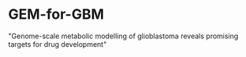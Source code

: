 # GEM-for-GBM
"Genome-scale metabolic modelling of glioblastoma reveals promising targets for drug development"
